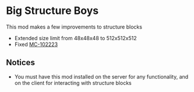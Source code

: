# Big Structure Boys

This mod makes a few improvements to structure blocks
* Extended size limit from 48x48x48 to 512x512x512
* Fixed [MC-102223](https://bugs.mojang.com/browse/MC-102223)

## Notices

* You must have this mod installed on the server for any functionality, and on the client for interacting with structure blocks
